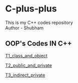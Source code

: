 # C-plus-plus
This is my C++ codes repository <br>
Author - Shubham
<h2>OOP's Codes IN C++</h2>
<p><a href="OOP's Codes IN C++/T1_class_and_object.cpp"> T1_class_and_object </a></p>
<p><a href="OOP's Codes IN C++/T2_public_and_private.cpp"> T2_public_and_private </a></p>
<p><a href="OOP's Codes IN C++/T3_indirect_private.cpp"> T3_indirect_private </a></p>


